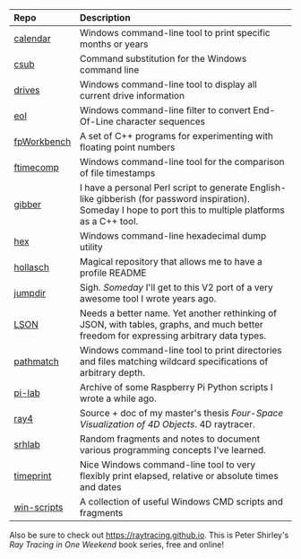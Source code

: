 | Repo                                                   | Description
|:-------------------------------------------------------|:------------------------------------------------------------------------------------
| [calendar](https://github.com/hollasch/calendar)       | Windows command-line tool to print specific months or years
| [csub](https://github.com/hollasch/csub)               | Command substitution for the Windows command line
| [drives](https://github.com/hollasch/drives)           | Windows command-line tool to display all current drive information
| [eol](https://github.com/hollasch/eol)                 | Windows command-line filter to convert End-Of-Line character sequences
| [fpWorkbench](https://github.com/hollasch/fpWorkbench) | A set of C++ programs for experimenting with floating point numbers
| [ftimecomp](https://github.com/hollasch/ftimecomp)     | Windows command-line tool for the comparison of file timestamps
| [gibber](https://github.com/hollasch/gibber)           | I have a personal Perl script to generate English-like gibberish (for password inspiration). Someday I hope to port this to multiple platforms as a C++ tool.
| [hex](https://github.com/hollasch/hex)                 | Windows command-line hexadecimal dump utility
| [hollasch](https://github.com/hollasch/hollasch)       | Magical repository that allows me to have a profile README
| [jumpdir](https://github.com/hollasch/jumpdir)         | Sigh. _Someday_ I'll get to this V2 port of a very awesome tool I wrote years ago.
| [LSON](https://github.com/hollasch/LSON)               | Needs a better name. Yet another rethinking of JSON, with tables, graphs, and much better freedom for expressing arbitrary data types.
| [pathmatch](https://github.com/hollasch/pathmatch)     | Windows command-line tool to print directories and files matching wildcard specifications of arbitrary depth.
| [pi-lab](https://github.com/hollasch/pi-lab)           | Archive of some Raspberry Pi Python scripts I wrote a while ago.
| [ray4](https://github.com/hollasch/ray4)               | Source + doc of my master's thesis _Four-Space Visualization of 4D Objects_. 4D raytracer.
| [srhlab](https://github.com/hollasch/srhlab)           | Random fragments and notes to document various programming concepts I've learned.
| [timeprint](https://github.com/hollasch/timeprint)     | Nice Windows command-line tool to very flexibly print elapsed, relative or absolute times and dates
| [win-scripts](https://github.com/hollasch/win-scripts) | A collection of useful Windows CMD scripts and fragments

Also be sure to check out https://raytracing.github.io. This is Peter Shirley's _Ray Tracing in One
Weekend_ book series, free and online!
